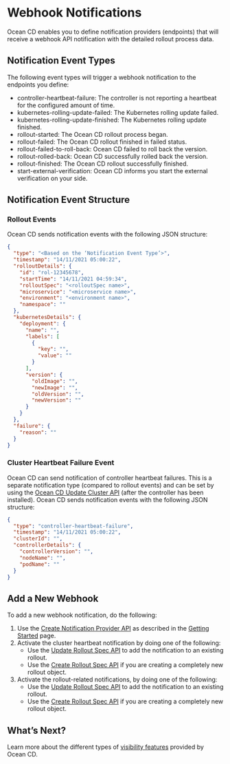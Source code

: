 <meta name="robots" content="noindex">

# Webhook Notifications

Ocean CD enables you to define notification providers (endpoints) that will receive a webhook API notification with the detailed rollout process data.

## Notification Event Types

The following event types will trigger a webhook notification to the endpoints you define:
- controller-heartbeat-failure: The controller is not reporting a heartbeat for the configured amount of time.
- kubernetes-rolling-update-failed: The Kubernetes rolling update failed.
- kubernetes-rolling-update-finished: The Kubernetes rolling update finished.
- rollout-started: The Ocean CD rollout process began.
- rollout-failed: The Ocean CD rollout finished in failed status.
- rollout-failed-to-roll-back: Ocean CD failed to roll back the version.
- rollout-rolled-back: Ocean CD successfully rolled back the version.
- rollout-finished: The Ocean CD rollout successfully finished.
- start-external-verification: Ocean CD informs you start the external verification on your side.

## Notification Event Structure

### Rollout Events

Ocean CD sends notification events with the following JSON structure:

```json
{
  "type": "<Based on the ‘Notification Event Type’>",
  "timestamp": "14/11/2021 05:00:22",
  "rolloutDetails": {
    "id": "rol-12345678",
    "startTime": "14/11/2021 04:59:34",
    "rolloutSpec": "<rolloutSpec name>",
    "microservice": "<microservice name>",
    "environment": "<environment name>",
    "namespace": ""
  },
  "kubernetesDetails": {
    "deployment": {
      "name": "",
      "labels": [
        {
          "key": "",
          "value": ""
        }
      ],
      "version": {
        "oldImage": "",
        "newImage": "",
        "oldVersion": "",
        "newVersion": ""
      }
    }
  },
  "failure": {
    "reason": ""
  }
}
```
### Cluster Heartbeat Failure Event

Ocean CD can send notification of controller heartbeat failures. This is a separate notification type (compared to rollout events) and can be set by using the [Ocean CD Update Cluster API](https://docs.spot.io/api/#operation/OceanCDClusterUpdate) (after the controller has been installed). Ocean CD sends notification events with the following JSON structure:

```json
{
  "type": "controller-heartbeat-failure",
  "timestamp": "14/11/2021 05:00:22",
  "clusterId": "",
  "controllerDetails": {
    "controllerVersion": "",
    "nodeName": "",
    "podName": ""
  }
}
```

## Add a New Webhook

To add a new webhook notification, do the following:
1. Use the [Create Notification Provider API](https://docs.spot.io/api/#operation/OceanCDNotificationProviderCreate) as described in the [Getting Started](ocean-cd/getting-started/) page.
2. Activate the cluster heartbeat notification by doing one of the following:
   - Use the [Update Rollout Spec API](https://docs.spot.io/api/#operation/OceanCDRolloutSpecUpdate) to add the notification to an existing rollout.
   - Use the [Create Rollout Spec API](https://docs.spot.io/api/#operation/OceanCDRolloutSpecCreate) if you are creating a completely new rollout object.
3. Activate the rollout-related notifications, by doing one of the following:
   - Use the [Update Rollout Spec API](https://docs.spot.io/api/#operation/OceanCDRolloutSpecUpdate) to add the notification to an existing rollout.
   - Use the [Create Rollout Spec API](https://docs.spot.io/api/#operation/OceanCDRolloutSpecCreate) if you are creating a completely new rollout object.

## What’s Next?

Learn more about the different types of [visibility features](ocean-cd/features/granular-visibility/) provided by Ocean CD.
